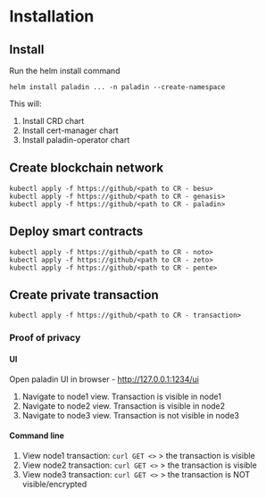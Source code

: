 # Installation

## Install 

Run the helm install command
```
helm install paladin ... -n paladin --create-namespace
```

This will:

1. Install CRD chart
2. Install cert-manager chart
3. Install paladin-operator chart


## Create blockchain network

```
kubectl apply -f https://github/<path to CR - besu>
kubectl apply -f https://github/<path to CR - genasis>
kubectl apply -f https://github/<path to CR - paladin>
```

## Deploy smart contracts

```
kubectl apply -f https://github/<path to CR - noto>
kubectl apply -f https://github/<path to CR - zeto>
kubectl apply -f https://github/<path to CR - pente>
```

## Create private transaction

```
kubectl apply -f https://github/<path to CR - transaction>
```

### Proof of privacy

#### UI

Open paladin UI in browser - http://127.0.0.1:1234/ui

1. Navigate to node1 view. Transaction is visible in node1
2. Navigate to node2 view. Transaction is visible in node2
3. Navigate to node3 view. Transaction is not visible in node3  

#### Command line

1. View node1 transaction: `curl GET <>` > the transaction is visible
1. View node2 transaction: `curl GET <>` > the transaction is visible
1. View node3 transaction: `curl GET <>` > the transaction is NOT visible/encrypted